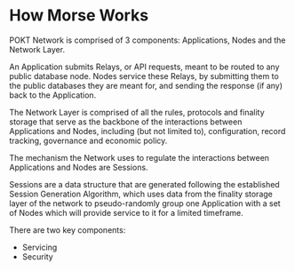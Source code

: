 # How Morse Works

POKT Network is comprised of 3 components: Applications, Nodes and the Network Layer.

An Application submits Relays, or API requests, meant to be routed to any public database node. Nodes service these Relays, by submitting them to the public databases they are meant for, and sending the response (if any) back to the Application.&#x20;

The Network Layer is comprised of all the rules, protocols and finality storage that serve as the backbone of the interactions between Applications and Nodes, including (but not limited to), configuration, record tracking, governance and economic policy.

The mechanism the Network uses to regulate the interactions between Applications and Nodes are Sessions.&#x20;

Sessions are a data structure that are generated following the established Session Generation Algorithm, which uses data from the finality storage layer of the network to pseudo-randomly group one Application with a set of Nodes which will provide service to it for a limited timeframe.

There are two key components:

* Servicing
* Security
